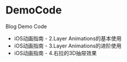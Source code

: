 # DemoCode
Blog Demo Code

* iOS动画指南 - 2.Layer Animations的基本使用
* iOS动画指南 - 3.Layer Animations的进阶使用
* iOS动画指南 - 4.右拉的3D抽屉效果
